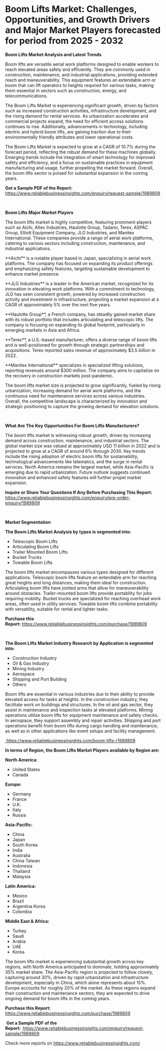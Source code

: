 <p><h1>Boom Lifts Market: Challenges, Opportunities, and Growth Drivers and Major Market Players forecasted for period from 2025 - 2032</h1></p><p><strong>Boom Lifts Market Analysis and Latest Trends</strong></p>
<p><p>Boom lifts are versatile aerial work platforms designed to enable workers to reach elevated areas safely and efficiently. They are commonly used in construction, maintenance, and industrial applications, providing extended reach and maneuverability. This equipment features an extendable arm or boom that can lift operators to heights required for various tasks, making them essential in sectors such as construction, energy, and telecommunications.</p><p>The Boom Lifts Market is experiencing significant growth, driven by factors such as increased construction activities, infrastructure development, and the rising demand for rental services. As urbanization accelerates and commercial projects expand, the need for efficient access solutions continues to rise. Additionally, advancements in technology, including electric and hybrid boom lifts, are gaining traction due to their environmentally friendly attributes and lower operational costs.</p><p>The Boom Lifts Market is expected to grow at a CAGR of 10.7% during the forecast period, reflecting the robust demand for these machines globally. Emerging trends include the integration of smart technology for improved safety and efficiency, and a focus on sustainable practices in equipment manufacturing and usage, further propelling the market forward. Overall, the boom lifts sector is poised for substantial expansion in the coming years.</p></p>
<p><strong>Get a Sample PDF of the Report:&nbsp;</strong> <a href="https://www.reliablebusinessinsights.com/enquiry/request-sample/1989809?utm_campaign=3148&utm_medium=2&utm_source=Github&utm_content=ia&utm_term=28032025&utm_id=boom-lifts">https://www.reliablebusinessinsights.com/enquiry/request-sample/1989809</a></p>
<p>&nbsp;</p>
<p><strong>Boom Lifts Major Market Players</strong></p>
<p><p>The boom lifts market is highly competitive, featuring prominent players such as Aichi, Altec Industries, Haulotte Group, Tadano, Terex, ASPAC Group, Elliott Equipment Company, JLG Industries, and Manitex International. These companies provide a range of aerial work platforms, catering to various sectors including construction, maintenance, and industrial applications.</p><p>**Aichi** is a notable player based in Japan, specializing in aerial work platforms. The company has focused on expanding its product offerings and emphasizing safety features, targeting sustainable development to enhance market presence.</p><p>**JLG Industries** is a leader in the American market, recognized for its innovation in elevating work platforms. With a commitment to technology, JLG has seen consistent growth, powered by increased construction activity and investment in infrastructure, projecting a market expansion at a CAGR of approximately 5% over the next five years.</p><p>**Haulotte Group**, a French company, has steadily gained market share with its robust portfolio that includes articulating and telescopic lifts. The company is focusing on expanding its global footprint, particularly in emerging markets in Asia and Africa.</p><p>**Terex**, a U.S.-based manufacturer, offers a diverse range of boom lifts and is well-positioned for growth through strategic partnerships and acquisitions. Terex reported sales revenue of approximately $3.5 billion in 2022.</p><p>**Manitex International** specializes in specialized lifting solutions, reporting revenues around $300 million. The company aims to capitalize on the recovery in construction markets post-pandemic.</p><p>The boom lifts market size is projected to grow significantly, fueled by rising urbanization, increasing demand for aerial work platforms, and the continuous need for maintenance services across various industries. Overall, the competitive landscape is characterized by innovation and strategic positioning to capture the growing demand for elevation solutions.</p></p>
<p>&nbsp;</p>
<p><strong>What Are The Key Opportunities For Boom Lifts Manufacturers?</strong></p>
<p><p>The boom lifts market is witnessing robust growth, driven by increasing demand across construction, maintenance, and industrial sectors. The global market size was valued at approximately USD 11 billion in 2022 and is projected to grow at a CAGR of around 6% through 2030. Key trends include the rising adoption of electric boom lifts for sustainability, technological advancements like telematics, and the surge in rental services. North America remains the largest market, while Asia-Pacific is emerging due to rapid urbanization. Future outlook suggests continued innovation and enhanced safety features will further propel market expansion.</p></p>
<p><strong>Inquire or Share Your Questions If Any Before Purchasing This Report:</strong> <a href="https://www.reliablebusinessinsights.com/enquiry/pre-order-enquiry/1989809?utm_campaign=3148&utm_medium=2&utm_source=Github&utm_content=ia&utm_term=28032025&utm_id=boom-lifts">https://www.reliablebusinessinsights.com/enquiry/pre-order-enquiry/1989809</a></p>
<p>&nbsp;</p>
<p><strong>Market Segmentation</strong></p>
<p><strong>The Boom Lifts Market Analysis by types is segmented into:</strong></p>
<p><ul><li>Telescopic Boom Lifts</li><li>Articulating Boom Lifts</li><li>Trailer Mounted Boom Lifts</li><li>Bucket Trucks</li><li>Towable Boom Lifts</li></ul></p>
<p><p>The boom lifts market encompasses various types designed for different applications. Telescopic boom lifts feature an extendable arm for reaching great heights and long distances, making them ideal for construction. Articulating boom lifts have jointed arms that allow for maneuverability around obstacles. Trailer-mounted boom lifts provide portability for jobs requiring mobility. Bucket trucks are specialized for reaching overhead work areas, often used in utility services. Towable boom lifts combine portability with versatility, suitable for rental and lighter tasks.</p></p>
<p><strong>Purchase this Report:&nbsp;</strong><a href="https://www.reliablebusinessinsights.com/purchase/1989809?utm_campaign=3148&utm_medium=2&utm_source=Github&utm_content=ia&utm_term=28032025&utm_id=boom-lifts">https://www.reliablebusinessinsights.com/purchase/1989809</a></p>
<p>&nbsp;</p>
<p><strong>The Boom Lifts Market Industry Research by Application is segmented into:</strong></p>
<p><ul><li>Construction Industry</li><li>Oil & Gas Industry</li><li>Mining Industry</li><li>Aerospace</li><li>Shipping and Port Building</li><li>Others</li></ul></p>
<p><p>Boom lifts are essential in various industries due to their ability to provide elevated access for tasks at heights. In the construction industry, they facilitate work on buildings and structures. In the oil and gas sector, they assist in maintenance and inspection tasks at elevated platforms. Mining operations utilize boom lifts for equipment maintenance and safety checks. In aerospace, they support assembly and repair activities. Shipping and port operations benefit from boom lifts during cargo handling and maintenance, as well as in other applications like event setups and facility management.</p></p>
<p><a href="https://www.reliablebusinessinsights.com/boom-lifts-r1989809?utm_campaign=3148&utm_medium=2&utm_source=Github&utm_content=ia&utm_term=28032025&utm_id=boom-lifts">&nbsp;https://www.reliablebusinessinsights.com/boom-lifts-r1989809</a></p>
<p><strong>In terms of Region, the Boom Lifts Market Players available by Region are:</strong></p>
<p>
    <p> <strong> North America: </strong>
        <ul>
            <li>United States</li>
            <li>Canada</li>
        </ul>
        </p> 
    <p> <strong> Europe: </strong>
        <ul>
            <li>Germany</li>
            <li>France</li>
            <li>U.K.</li>
            <li>Italy</li>
            <li>Russia</li>
        </ul>
        </p> 
    <p> <strong> Asia-Pacific: </strong>
        <ul>
            <li>China</li>
            <li>Japan</li>
            <li>South Korea</li>
            <li>India</li>
            <li>Australia</li>
            <li>China Taiwan</li>
            <li>Indonesia</li>
            <li>Thailand</li>
            <li>Malaysia</li>
        </ul>
        </p> 
    <p> <strong> Latin America: </strong>
        <ul>
            <li>Mexico</li>
            <li>Brazil</li>
            <li>Argentina Korea</li>
            <li>Colombia</li>
        </ul>
        </p> 
    <p> <strong> Middle East & Africa: </strong>
        <ul>
            <li>Turkey</li>
            <li>Saudi</li>
            <li>Arabia</li>
            <li>UAE</li>
            <li>Korea</li>
        </ul>
    </p>
    </p>
<p><p>The boom lifts market is experiencing substantial growth across key regions, with North America anticipated to dominate, holding approximately 35% market share. The Asia-Pacific region is projected to follow closely, capturing around 30%, driven by rapid urbanization and infrastructure development, especially in China, which alone represents about 15%. Europe accounts for roughly 20% of the market. As these regions expand their construction and maintenance sectors, they are expected to drive ongoing demand for boom lifts in the coming years.</p></p>
<p><strong>Purchase this Report: </strong><a href="https://www.reliablebusinessinsights.com/purchase/1989809?utm_campaign=3148&utm_medium=2&utm_source=Github&utm_content=ia&utm_term=28032025&utm_id=boom-lifts">https://www.reliablebusinessinsights.com/purchase/1989809</a></p>
<p>&nbsp;<strong>Get a Sample PDF of the Report:&nbsp;&nbsp;</strong><a href="https://www.reliablebusinessinsights.com/enquiry/request-sample/1989809?utm_campaign=3148&utm_medium=2&utm_source=Github&utm_content=ia&utm_term=28032025&utm_id=boom-lifts">https://www.reliablebusinessinsights.com/enquiry/request-sample/1989809</a></p>
<p><strong></strong></p>
<p>Check more reports on <a href="https://www.reliablebusinessinsights.com/?utm_campaign=3148&utm_medium=2&utm_source=Github&utm_content=ia&utm_term=28032025&utm_id=boom-lifts">https://www.reliablebusinessinsights.com/</a></p>